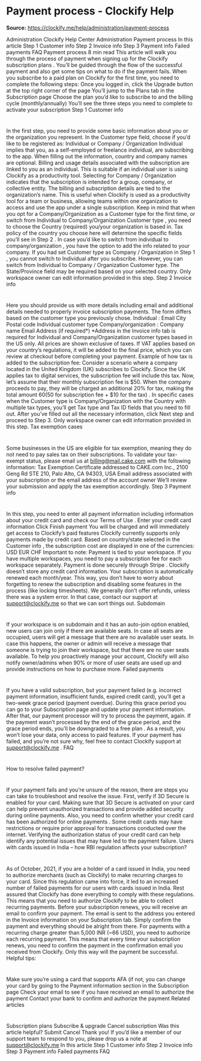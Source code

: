 # Payment process - Clockify Help

**Source:** https://clockify.me/help/administration/payment-process

Administration
Clockify Help Center
Administration
Payment process
In this article
Step 1 Customer info
Step 2 Invoice info
Step 3 Payment info
Failed payments
FAQ
Payment process
8 min read
This article will walk you through the process of payment when signing up for the
Clockify subscription plans
. You’ll be guided through the flow of the successful payment and also get some tips on what to do if the payment fails.
When you subscribe to a paid plan on Clockify for the first time, you need to complete the following steps:
Once you logged in, click the
Upgrade
button at the top right corner of the page
You’ll jump to the Plans tab in the
Subscription
page
Choose the plan you’d like to subscribe to and the
billing cycle
(monthly/annually)
You’ll see the three steps you need to complete to activate your subscription
Step 1 Customer info
#
In the first step, you need to provide some basic information about you or the organization you represent.
In the Customer type field, choose if you’d like to be registered as:
Individual
or
Company / Organization
Individual
implies that you, as a self-employed or freelance individual, are subscribing to the app. When filling out the information, country and company names are optional.
Billing and usage details associated with the subscription are linked to you as an individual.
This is suitable if an individual user is using Clockify as a productivity tool.
Selecting for
Company / Organization
indicates that the subscription is intended for a group, company, or collective entity. The billing and subscription details are tied to the organization’s name.
This is useful when Clockify is used as a productivity tool for a team or business, allowing teams within one organization to access and use the app under a single subscription.
Keep in mind that when you opt for a
Company/Organization
as a
Customer type
for the first time, or switch from Individual to
Company/Organization
Customer type
, you need to choose the
Country
(required)
you/your organization is based in. Tax policy of the country you choose here will determine the specific fields you’ll see in
Step 2
.
In case you’d like to switch from
individual
to
company/organization
, you have the option to add the info related to your company.
If you had set Customer type as Company / Organization in
Step 1
, you cannot switch to Individual after you subscribe. However, you can switch from Individual to Company / Organization Customer type.
The State/Province field may be required based on your selected country.
Only workspace owner can edit information provided in this step.
Step 2 Invoice info
#
Here you should provide us with more details including email and additional details needed to properly invoice subscription payments.
The form differs based on the customer type you previously chose.
Individual
:
Email
City
Postal code
Individual customer type
Company/organization
:
Company name
Email
Address (if required*)
*Address in the Invoice info tab is
required
for Individual and Company/Organization customer types based in the
US
only.
All prices are shown exclusive of taxes. If VAT applies based on your country’s regulations, it will be added to the final price, which you can review at checkout before completing your payment.
Example of how tax is added to the subscription fee:
Consider a scenario where a company located in the United Kingdom (UK) subscribes to Clockify. Since the UK applies tax to digital services, the subscription fee will include this tax. Now, let’s assume that their monthly subscription fee is $50. When the company proceeds to pay, they will be charged an additional 20% for tax, making the total amount $60 ($50 for subscription fee + $10 for the tax)
.
In specific cases when the Customer type is Company/Organization with the Country with multiple tax types, you’ll get Tax type and Tax ID fields that you need to fill out.
After you’ve filled out all the necessary information, click
Next step
and proceed to Step 3.
Only workspace owner can edit information provided in this step.
Tax exemption cases
#
Some businesses in the US are eligible for tax exemption, meaning they do not need to pay sales tax on their subscriptions. To validate your tax-exempt status, please email us at
billing@mail.cake.com
with the following information:
Tax Exemption Certificate addressed to CAKE.com Inc., 2100 Geng Rd STE 210, Palo Alto, CA 94303, USA
Email address associated with your subscription or the email address of the account owner
We’ll review your submission and apply the tax exemption accordingly.
Step 3 Payment info
#
In this step, you need to enter all payment information including information about your credit card and check our
Terms of Use
.
Enter your credit card information
Click
Finish payment
You will be charged and will immediately get access to Clockify’s paid features
Clockify currently supports only payments made by credit card.
Based on country/state selected in the
Customer info
, the subscription cost are displayed in one of the currencies:
USD
EUR
CHF
Important to note:
Payment is tied to your workspace. If you have multiple workspaces, you need to pay a subscription fee for each workspace separately.
Payment is done securely through
Stripe
. Clockify doesn’t store any credit card information.
Your subscription is automatically renewed each month/year. This way, you don’t have to worry about forgetting to renew the subscription and disabling some features in the process (like locking timesheets).
We generally don’t offer refunds, unless there was a system error. In that case, contact our support at
support@clockify.me
so that we can sort things out.
Subdomain
#
If your workspace is on subdomain and it has an auto-join option enabled, new users can join only if there are available seats.
In case all seats are occupied, users will get a message that there are no available user seats. In case this happens, the owner or admin will receive a message that someone is trying to join their workspace, but that there are no user seats available.
To help you proactively manage your account, Clockify will also notify owner/admins when 90% or more of user seats are used up and provide instructions on how to purchase more.
Failed payments
#
If you have a valid subscription, but your payment failed (e.g. incorrect payment information, insufficient funds, expired credit card), you’ll get a
two-week grace period
(payment overdue). During this grace period you can go to your
Subscription
page and update your payment information. After that, our payment processor will try to process the payment, again.
If the payment wasn’t processed by the end of the grace period, and the grace period ends, you’ll be
downgraded
to a
free plan
. As a result, you won’t lose your data, only access to paid features.
If your payment has failed, and you’re not sure why, feel free to contact Clockify support at
support@clockify.me
.
FAQ
#
How to resolve failed payment?
#
If your payment fails and you’re unsure of the reason, there are steps you can take to troubleshoot and resolve the issue.
First, verify if
3D Secure
is enabled for your card. Making sure that
3D Secure
is activated on your card can help prevent unauthorized transactions and provide added security during online payments.
Also, you need to confirm whether your credit card has been
authorized for online payments
. Some credit cards may have restrictions or require prior approval for transactions conducted over the internet. Verifying the authorization status of your credit card can help identify any potential issues that may have led to the payment failure.
Users with cards issued in India – how RBI regulation affects your subscription?
#
As of October, 2021, if you are a holder of a card issued in India, you need to authorize merchants (such as Clockify) to make recurring charges to your card.
Since this regulation came into force, it led to an increased number of failed payments for our users with cards issued in India.
Rest assured that Clockify has done everything to comply with these regulations. This means that you need to authorize Clockify to be able to collect recurring payments. Before your subscription renews, you will receive an email to confirm your payment.
The email is sent to the address you entered in the
Invoice information
on your
Subscription
tab. Simply confirm the payment and everything should be alright from there.
For payments with a recurring charge greater than 5,000 INR (~66 USD), you need to authorize each recurring payment. This means that every time your subscription renews, you need to confirm the payment in the confirmation email you received from Clockify. Only this way will the payment be successful.
Helpful tips:
#
Make sure you’re using a card that supports AFA (if not, you can change your card by going to the
Payment information
section in the
Subscription
page
Check your email to see if you have received an email to authorize the payment
Contact your bank to confirm and authorize the payment
Related articles
#
Subscription plans
Subscribe & upgrade
Cancel subscription
Was this article helpful?
Submit
Cancel
Thank you! If you’d like a member of our support team to respond to you, please drop us a note at support@clockify.me
In this article
Step 1 Customer info
Step 2 Invoice info
Step 3 Payment info
Failed payments
FAQ